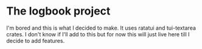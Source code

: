 # The logbook project

I'm bored and this is what I decided to make. It uses ratatui and tui-textarea crates.
I don't know if I'll add to this but for now this will just live here till I decide to add features.
